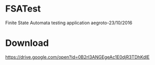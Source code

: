 # FSATest
Finite State Automata testing application
aegroto-23/10/2016

# Download
https://drive.google.com/open?id=0B2rl3ANGEgeAc1E0djR3TDhKdlE